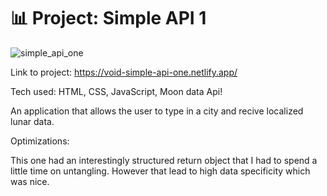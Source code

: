 # 📊 Project: Simple API 1

![simple_api_one](https://user-images.githubusercontent.com/23227549/200633222-52511db3-1f0e-460f-b8bf-7523c9cb0dfb.png)


Link to project: https://void-simple-api-one.netlify.app/

Tech used: HTML, CSS, JavaScript, Moon data Api!


An application that allows the user to type in a city and recive localized lunar data.

Optimizations:

This one had an interestingly structured return object that I had to spend a little time on untangling. However that lead to high data specificity which was nice.
